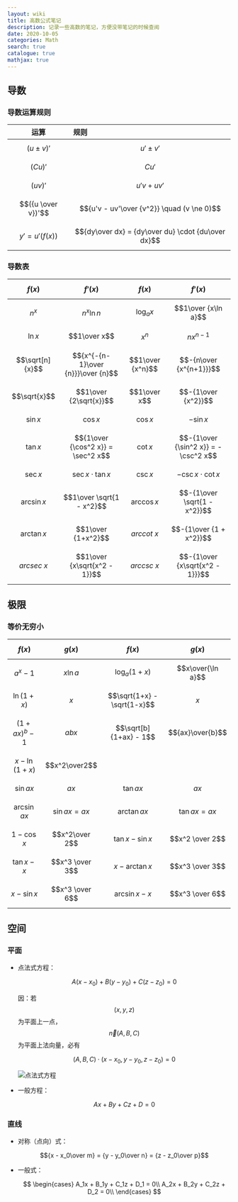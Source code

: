```yaml
---
layout: wiki
title: 高数公式笔记
description: 记录一些高数的笔记，方便没带笔记的时候查阅
date: 2020-10-05
categories: Math
search: true
catalogue: true
mathjax: true
---
```


## 导数

### 导数运算规则

运算 | 规则
:-: | :- 
$$(u \pm v)'$$ | $$u' \pm v'$$
$$(Cu)'$$ | $$Cu'$$
$$(uv)'$$ | $$u'v + uv'$$
$$({u \over v})'$$ | $${u'v - uv'\over {v^2}} \quad (v \ne 0)$$
$$y' = u'(f(x))$$ | $${dy\over dx} = {dy\over du} \cdot {du\over dx}$$

### 导数表

$$f(x)$$ | $$f'(x)$$ | $$f(x)$$ | $$f'(x)$$
:-: | :- | :-: | :-
$$n^x$$ | $$n^x\ln n$$ | $$\log _ax$$ | $$1\over {x\ln a}$$ 
$$\ln x$$ | $$1\over x$$ | $$x^n$$ | $$nx^{n-1}$$
$$\sqrt[n]{x}$$ | $${x^{-{n-1}\over {n}}}\over {n}$$ | $$1\over {x^n}$$ | $$-{n\over {x^{n+1}}}$$
$$\sqrt{x}$$ | $$1\over {2\sqrt{x}}$$ | $$1\over x$$ | $$-{1\over {x^2}}$$
$$\sin x$$ | $$\cos x$$ | $$\cos x$$ | $$- \sin x$$
$$\tan x$$ | $${1\over {\cos^2 x}} = \sec^2 x$$ | $$\cot x$$ | $$-{1\over {\sin^2 x}} = -\csc^2 x$$
$$\sec x$$ | $$\sec x \cdot \tan x$$ | $$\csc x$$ | $$-\csc x \cdot \cot x$$
$$\arcsin x$$ | $$1\over \sqrt{1 - x^2}$$ | $$\arccos x$$ | $$-{1\over \sqrt{1 - x^2}}$$
$$\arctan x$$ | $$1\over {1+x^2}$$ | $$arccot\ x$$ | $$-{1\over {1 + x^2}}$$
$$arcsec\ x$$ | $$1\over {x\sqrt{x^2 - 1}}$$ | $$arccsc\ x$$ | $$-{1\over {x\sqrt{x^2 - 1}}}$$

## 极限

### 等价无穷小

$$f(x)$$ | $$g(x)$$ | $$f(x)$$ | $$g(x)$$
:- | :- | :- | :-
$$a^x-1$$ | $$x\ln a$$ | $$\log _a(1+x)$$ | $$x\over{\ln a}$$
$$\ln (1+x)$$ | $$x$$ | $$\sqrt{1+x} - \sqrt{1-x}$$ | $$x$$ 
$$(1+ax)^b - 1$$ | $$abx$$ | $$\sqrt[b]{1+ax} - 1$$ | $${ax}\over{b}$$ 
$$x - \ln(1+x)$$ | $$x^2\over2$$ 
$$\sin {ax}$$ | $$ax$$ | $$\tan {ax}$$ | $$ax$$ 
$$\arcsin {ax}$$ | $$\sin {ax} = ax$$ | $$\arctan {ax}$$ | $$\tan {ax} = ax$$ 
$$1 - \cos x$$ | $$x^2\over 2$$ | $$\tan x - \sin x$$ | $$x^2 \over 2$$ 
$$\tan x - x$$ | $$x^3 \over 3$$  | $$x - \arctan x$$ | $$x^3 \over 3$$ 
$$x - \sin x$$ | $$x^3 \over 6$$ | $$\arcsin x - x$$ | $$x^3 \over 6$$

## 空间

### 平面

* 点法式方程：

    $$A(x - x_0) + B(y - y_0) + C(z - z_0) = 0$$

    因：若 $$(x, y, z)$$ 为平面上一点，$$\vec n(A, B, C)$$ 为平面上法向量，必有
    
    $$(A, B, C) \cdot (x - x_0, y - y_0, z - z_0) = 0$$
    
    ![点法式方程](http://netedu.xauat.edu.cn/jpkc/netedu/jpkc/gdsx/homepage/5jxsd/51/513/5307/530705.files/image002.jpg)
    
* 一般方程：

    $$Ax + By + Cz + D = 0$$

### 直线

* 对称（点向）式：

    $${x - x_0\over m} = {y - y_0\over n} = {z - z_0\over p}$$

* 一般式：

    $$
    \begin{cases}
    A_1x + B_1y + C_1z + D_1 = 0\\
    A_2x + B_2y + C_2z + D_2 = 0\\
    \end{cases}
    $$
